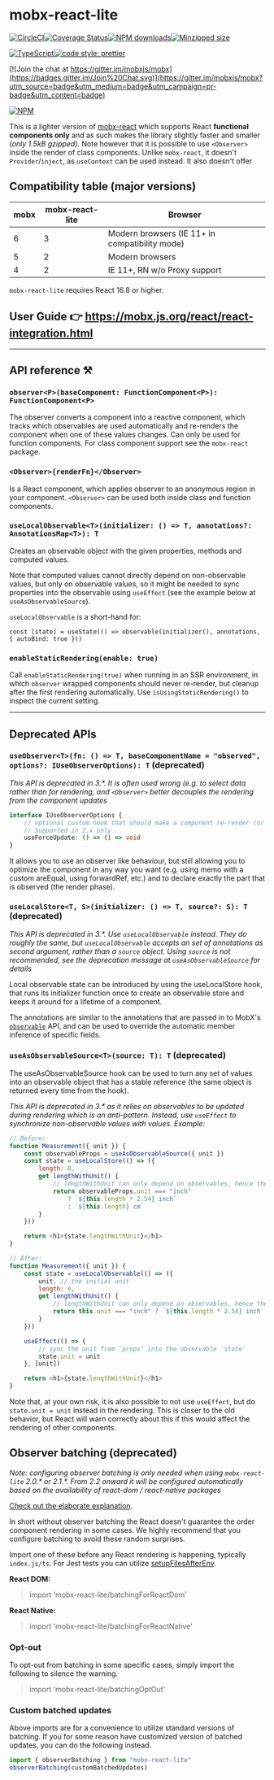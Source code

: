 # mobx-react-lite

[![CircleCI](https://circleci.com/gh/mobxjs/mobx-react-lite.svg?style=svg)](https://circleci.com/gh/mobxjs/mobx-react-lite)[![Coverage Status](https://coveralls.io/repos/github/mobxjs/mobx-react-lite/badge.svg)](https://coveralls.io/github/mobxjs/mobx-react-lite)[![NPM downloads](https://img.shields.io/npm/dm/mobx-react-lite.svg?style=flat)](https://npmjs.com/package/mobx-react-lite)[![Minzipped size](https://img.shields.io/bundlephobia/minzip/mobx-react-lite.svg)](https://bundlephobia.com/result?p=mobx-react-lite)

[![TypeScript](https://badges.frapsoft.com/typescript/code/typescript.svg?v=101)](https://github.com/ellerbrock/typescript-badges/)[![code style: prettier](https://img.shields.io/badge/code_style-prettier-ff69b4.svg)](https://github.com/prettier/prettier)

[![Join the chat at https://gitter.im/mobxjs/mobx](https://badges.gitter.im/Join%20Chat.svg)](https://gitter.im/mobxjs/mobx?utm_source=badge&utm_medium=badge&utm_campaign=pr-badge&utm_content=badge)

[![NPM](https://nodei.co/npm/mobx-react-lite.png)](https://www.npmjs.com/package/mobx-react-lite)

This is a lighter version of [mobx-react](https://github.com/mobxjs/mobx-react) which supports React **functional components only** and as such makes the library slightly faster and smaller (_only 1.5kB gzipped_). Note however that it is possible to use `<Observer>` inside the render of class components.
Unlike `mobx-react`, it doesn't `Provider`/`inject`, as `useContext` can be used instead.
It also doesn't offer


## Compatibility table (major versions)

| mobx | mobx-react-lite | Browser                                        |
| ---- | --------------- | ---------------------------------------------- |
| 6    | 3               | Modern browsers (IE 11+ in compatibility mode) |
| 5    | 2               | Modern browsers                                |
| 4    | 2               | IE 11+, RN w/o Proxy support                   |

`mobx-react-lite` requires React 16.8 or higher.

## User Guide 👉 https://mobx.js.org/react/react-integration.html

---

## API reference ⚒

### **`observer<P>(baseComponent: FunctionComponent<P>): FunctionComponent<P>`**

The observer converts a component into a reactive component, which tracks which observables are used automatically and re-renders the component when one of these values changes.
Can only be used for function components. For class component support see the `mobx-react` package.

### **`<Observer>{renderFn}</Observer>`**

Is a React component, which applies observer to an anonymous region in your component. `<Observer>` can be used both inside class and function components.

### **`useLocalObservable<T>(initializer: () => T, annotations?: AnnotationsMap<T>): T`**

Creates an observable object with the given properties, methods and computed values.

Note that computed values cannot directly depend on non-observable values, but only on observable values, so it might be needed to sync properties into the observable using `useEffect` (see the example below at `useAsObservableSource`).

`useLocalObservable` is a short-hand for:

`const [state] = useState(() => observable(initializer(), annotations, { autoBind: true }))`

### **`enableStaticRendering(enable: true)`**

Call `enableStaticRendering(true)` when running in an SSR environment, in which `observer` wrapped components should never re-render, but cleanup after the first rendering automatically. Use `isUsingStaticRendering()` to inspect the current setting.

---

## Deprecated APIs

### **`useObserver<T>(fn: () => T, baseComponentName = "observed", options?: IUseObserverOptions): T`** (deprecated)

_This API is deprecated in 3.\*. It is often used wrong (e.g. to select data rather than for rendering, and `<Observer>` better decouples the rendering from the component updates_

```ts
interface IUseObserverOptions {
    // optional custom hook that should make a component re-render (or not) upon changes
    // Supported in 2.x only
    useForceUpdate: () => () => void
}
```

It allows you to use an observer like behaviour, but still allowing you to optimize the component in any way you want (e.g. using memo with a custom areEqual, using forwardRef, etc.) and to declare exactly the part that is observed (the render phase).

### **`useLocalStore<T, S>(initializer: () => T, source?: S): T`** (deprecated)

_This API is deprecated in 3.\*. Use `useLocalObservable` instead. They do roughly the same, but `useLocalObservable` accepts an set of annotations as second argument, rather than a `source` object. Using `source` is not recommended, see the deprecation message at `useAsObservableSource` for details_

Local observable state can be introduced by using the useLocalStore hook, that runs its initializer function once to create an observable store and keeps it around for a lifetime of a component.

The annotations are similar to the annotations that are passed in to MobX's [`observable`](https://mobx.js.org/observable.html#available-annotations) API, and can be used to override the automatic member inference of specific fields.

### **`useAsObservableSource<T>(source: T): T`** (deprecated)

The useAsObservableSource hook can be used to turn any set of values into an observable object that has a stable reference (the same object is returned every time from the hook).

_This API is deprecated in 3.\* as it relies on observables to be updated during rendering which is an anti-pattern. Instead, use `useEffect` to synchronize non-observable values with values. Example:_

```javascript
// Before:
function Measurement({ unit }) {
    const observableProps = useAsObservableSource({ unit })
    const state = useLocalStore(() => ({
        length: 0,
        get lengthWithUnit() {
            // lengthWithUnit can only depend on observables, hence the above conversion with `useAsObservableSource`
            return observableProps.unit === "inch"
                ? `${this.length * 2.54} inch`
                : `${this.length} cm`
        }
    }))

    return <h1>{state.lengthWithUnit}</h1>
}

// After:
function Measurement({ unit }) {
    const state = useLocalObservable(() => ({
        unit, // the initial unit
        length: 0,
        get lengthWithUnit() {
            // lengthWithUnit can only depend on observables, hence the above conversion with `useAsObservableSource`
            return this.unit === "inch" ? `${this.length * 2.54} inch` : `${this.length} cm`
        }
    }))

    useEffect(() => {
        // sync the unit from 'props' into the observable 'state'
        state.unit = unit
    }, [unit])

    return <h1>{state.lengthWithUnit}</h1>
}
```

Note that, at your own risk, it is also possible to not use `useEffect`, but do `state.unit = unit` instead in the rendering.
This is closer to the old behavior, but React will warn correctly about this if this would affect the rendering of other components.

## Observer batching (deprecated)

_Note: configuring observer batching is only needed when using `mobx-react-lite` 2.0.* or 2.1.*. From 2.2 onward it will be configured automatically based on the availability of react-dom / react-native packages_

[Check out the elaborate explanation](https://github.com/mobxjs/mobx-react/pull/787#issuecomment-573599793).

In short without observer batching the React doesn't guarantee the order component rendering in some cases. We highly recommend that you configure batching to avoid these random surprises.

Import one of these before any React rendering is happening, typically `index.js/ts`. For Jest tests you can utilize [setupFilesAfterEnv](https://jestjs.io/docs/en/configuration#setupfilesafterenv-array).

**React DOM:**

> import 'mobx-react-lite/batchingForReactDom'

**React Native:**

> import 'mobx-react-lite/batchingForReactNative'

### Opt-out

To opt-out from batching in some specific cases, simply import the following to silence the warning.

> import 'mobx-react-lite/batchingOptOut'

### Custom batched updates

Above imports are for a convenience to utilize standard versions of batching. If you for some reason have customized version of batched updates, you can do the following instead.

```js
import { observerBatching } from "mobx-react-lite"
observerBatching(customBatchedUpdates)
```
